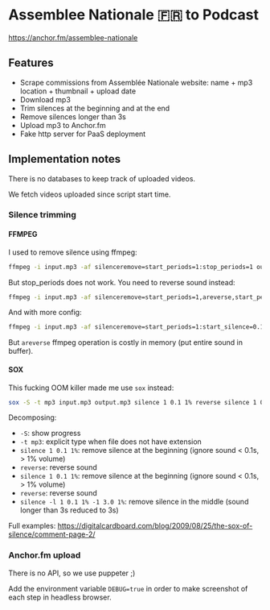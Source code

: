 
# Assemblee Nationale 🇫🇷 to Podcast

https://anchor.fm/assemblee-nationale

## Features

- Scrape commissions from Assemblée Nationale website: name + mp3 location + thumbnail + upload date
- Download mp3
- Trim silences at the beginning and at the end
- Remove silences longer than 3s
- Upload mp3 to Anchor.fm
- Fake http server for PaaS deployment

## Implementation notes

There is no databases to keep track of uploaded videos.

We fetch videos uploaded since script start time.

### Silence trimming

#### FFMPEG

I used to remove silence using ffmpeg:

```bash
ffmpeg -i input.mp3 -af silenceremove=start_periods=1:stop_periods=1 output.mp3
```

But stop_periods does not work. You need to reverse sound instead:

```bash
ffmpeg -i input.mp3 -af silenceremove=start_periods=1,areverse,start_periods=1,areverse output.mp3
```

And with more config:

```bash
ffmpeg -i input.mp3 -af silenceremove=start_periods=1:start_silence=0.1:start_threshold=-96dB,areverse,start_periods=1:start_silence=0.1:start_threshold=-96dB,areverse output.mp3
```

But `areverse` ffmpeg operation is costly in memory (put entire sound in buffer).

#### SOX

This fucking OOM killer made me use `sox` instead:

```bash
sox -S -t mp3 input.mp3 output.mp3 silence 1 0.1 1% reverse silence 1 0.1 1% reverse silence -l 1 0.1 1% -1 3.0 1%
```

Decomposing:

- `-S`: show progress
- `-t mp3`: explicit type when file does not have extension
- `silence 1 0.1 1%`: remove silence at the beginning (ignore sound < 0.1s, > 1% volume)
- `reverse`: reverse sound
- `silence 1 0.1 1%`: remove silence at the beginning (ignore sound < 0.1s, > 1% volume)
- `reverse`: reverse sound
- `silence -l 1 0.1 1% -1 3.0 1%`: remove silence in the middle (sound longer than 3s reduced to 3s)

Full examples: https://digitalcardboard.com/blog/2009/08/25/the-sox-of-silence/comment-page-2/

### Anchor.fm upload

There is no API, so we use puppeter ;)

Add the environment variable `DEBUG=true` in order to make screenshot of each step in headless browser.
